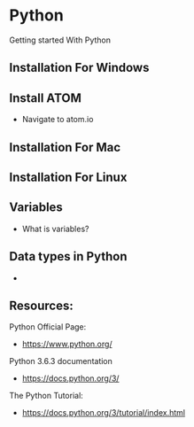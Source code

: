 # Python
Getting started With Python

## Installation For Windows

## Install ATOM
- Navigate to atom.io
## Installation For Mac
## Installation For Linux

## Variables
- What is variables?
## Data types in Python
- 

## Resources:
Python Official Page:
- https://www.python.org/

Python 3.6.3 documentation
- https://docs.python.org/3/

The Python Tutorial:
- https://docs.python.org/3/tutorial/index.html
